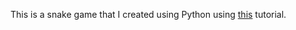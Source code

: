 This is a snake game that I created using Python using [this](https://www.youtube.com/watch?v=XGf2GcyHPhc&t=2736s) tutorial.
